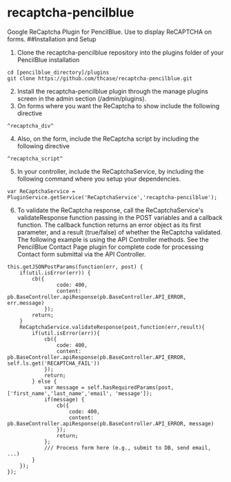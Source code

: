 # recaptcha-pencilblue
Google ReCaptcha Plugin for PencilBlue.  Use to display ReCAPTCHA on forms.
##Installation and Setup
1. Clone the recaptcha-pencilblue repository into the plugins folder of your PencilBlue installation
```
cd [pencilblue_directory]/plugins
git clone https://github.com/thcase/recaptcha-pencilblue.git
```
2. Install the recaptcha-pencilblue plugin through the manage plugins screen in the admin section (/admin/plugins).
3. On forms where you want the ReCaptcha to show include the following directive
```
^recaptcha_div^
```
4. Also, on the form, include the ReCaptcha script by including the following directive
```
^recaptcha_script^
```
5. In your controller, include the ReCaptchaService, by including the following command where you setup your dependencies.
```
var ReCaptchaService = PluginService.getService('ReCaptchaService','recaptcha-pencilblue');
```
6. To validate the ReCaptcha response, call the ReCaptchaService's validateResponse function passing in the POST variables and a callback function.  The callback function returns an error object as its first parameter, and a result (true/false) of whether the ReCaptcha validated. The following example is using the API Controller methods. See the PencilBlue Contact Page plugin for complete code for processing Contact form submittal via the API Controller.
```
this.getJSONPostParams(function(err, post) {
	if(util.isError(err)) {
		cb({
				code: 400,
				content: pb.BaseController.apiResponse(pb.BaseController.API_ERROR, err.message)
			});
		return;
	}
	ReCaptchaService.validateResponse(post,function(err,result){
		if(util.isError(err)){
			cb({
				code: 400,
				content: pb.BaseController.apiResponse(pb.BaseController.API_ERROR, self.ls.get('RECAPTCHA_FAIL'))
			});
			return;
		} else {
			var message = self.hasRequiredParams(post, ['first_name','last_name','email', 'message']);
			if(message) {
				cb({
					code: 400,
					content: pb.BaseController.apiResponse(pb.BaseController.API_ERROR, message)
				});
				return;
			};
			/// Process form here (e.g., submit to DB, send email, ...)
		}
	});
});
```
